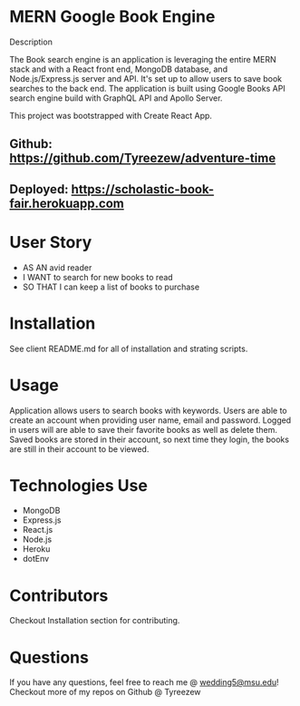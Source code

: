 # MERN Google Book Engine

Description

The Book search engine is an application is leveraging the entire MERN stack and with a React front end, MongoDB database, and Node.js/Express.js server and API. It's set up to allow users to save book searches to the back end. The application is built using Google Books API search engine build with GraphQL API and Apollo Server.

This project was bootstrapped with Create React App.

## Github: https://github.com/Tyreezew/adventure-time
## Deployed: https://scholastic-book-fair.herokuapp.com

# User Story

- AS AN avid reader
- I WANT to search for new books to read
- SO THAT I can keep a list of books to purchase

# Installation 
See client README.md for all of installation and strating scripts.

# Usage

Application allows users to search books with keywords.
Users are able to create an account when providing user name, email and password.
Logged in users will are able to save their favorite books as well as delete them.
Saved books are stored in their account, so next time they login, the books are still in their account to be viewed.

# Technologies Use

* MongoDB
* Express.js
* React.js
* Node.js
* Heroku
* dotEnv

# Contributors
Checkout Installation section for contributing.

# Questions
If you have any questions, feel free to reach me @ wedding5@msu.edu! Checkout more of my repos on Github @ Tyreezew

